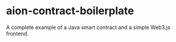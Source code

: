 # aion-contract-boilerplate
A complete example of a Java smart contract and a simple Web3.js frontend.
